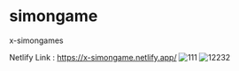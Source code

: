 # simongame
x-simongames

Netlify Link : https://x-simongame.netlify.app/
![111](https://github.com/pranavv04/simongame/assets/113121206/083ee673-1251-47f0-9d3e-02adebeafec6)
![12232](https://github.com/pranavv04/simongame/assets/113121206/3a807d32-4b1b-46a8-8c47-179fca0bd96e)
